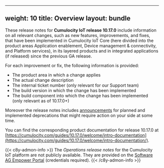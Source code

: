 
---
weight: 10
title: Overview
layout: bundle
---

These release notes for **Cumulocity IoT release 10.17.0** include information on all relevant changes, such as new features, improvements, and fixes, that have been implemented in Cumulocity IoT Core (here divided into the product areas Application enablement, Device management & connectivity, and Platform services), in its layered products and in integrated applications (if released) since the previous GA release.

For each improvement or fix, the following information is provided:

- The product area in which a change applies
- The actual change description
- The internal ticket number (only relevant for our Support team)
- The build version in which the change has been implemented
- The build component into which the change has been implemented (only relevant as of 10.17.0+)

Moreover the release notes includes [announcements](/release-10-17-0/announcements-10-17-0/) for planned and implemented deprecations that might require action on your side at some time.

You can find the corresponding product documentation for release 10.17.0 at [https://cumulocity.com/guides/10.17.0/welcome/intro-documentation](https://cumulocity.com/guides/10.17.0/welcome/intro-documentation/).

{{< c8y-admon-info >}}
The *Operations release notes* for the Cumulocity IoT platform are not publicly available. They are provided on the [Software AG Empower Portal](https://documentation.softwareag.com/) (credentials required).
{{< /c8y-admon-info >}}
